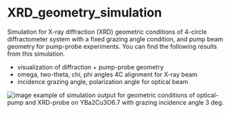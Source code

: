 # XRD_geometry_simulation
Simulation for X-ray diffraction (XRD) geometric conditions of 4-circle diffractometer system with a fixed grazing angle condition, and pump beam geometry for pump-probe experiments. You can find the following results from this simulation.

- visualization of diffraction + pump-probe geometry
- omega, two-theta, chi, phi angles 4C alignment for X-ray beam
- incidence grazing angle, polarization angle for optical beam

![image](https://user-images.githubusercontent.com/75286302/113194490-6ff60380-921e-11eb-9e03-a5ba6bce64aa.png)
example of simulation output for geometric conditions of optical-pump and XRD-probe on YBa2Cu3O6.7 with grazing incidence angle 3 deg.
